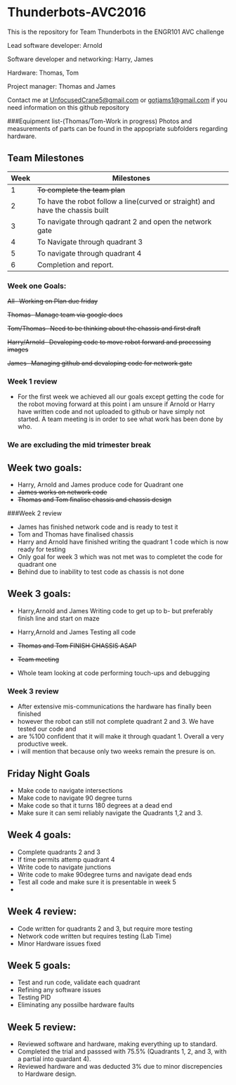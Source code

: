 # Thunderbots-AVC2016
This is the repository for Team Thunderbots in the ENGR101 AVC challenge

Lead software developer: Arnold 

Software developer and networking: Harry, James

Hardware: Thomas, Tom

Project manager: Thomas and James

Contact me at UnfocusedCrane5@gmail.com or gotjams1@gmail.com if you need information on this github repository

###Equipment list-(Thomas/Tom-Work in progress)
Photos and measurements of parts can be found in the appopriate subfolders regarding hardware.



## Team Milestones

|Week|                     Milestones                      |
|----|-----------------------------------------------------|
| 1  |~~To complete the team plan~~                            |
| 2  |To have the robot follow a line(curved or straight) and have the chassis built  |
| 3  |To navigate through qadrant 2 and open the network gate|
| 4  |To Navigate through quadrant 3|
| 5  |To navigate through quadrant 4|
| 6  |Completion and report.



### Week one Goals:

~~All- Working on Plan due friday~~

~~Thomas- Manage team via google docs~~

~~Tom/Thomas- Need to be thinking about the chassis and first draft~~

~~Harry/Arnold- Devaloping code to move robot forward and processing images~~

~~James- Managing github and devaloping code for network gate~~

### Week 1 review
* For the first week we achieved all our goals except getting the code for the robot moving forward
at this point i am unsure if Arnold or Harry have written code and not uploaded to github or have simply not started. A team
meeting is in order to see what work has been done by who.

### We are excluding the mid trimester break

## Week two goals:
* Harry, Arnold and James produce code for Quadrant one
* ~~James works on network code~~
* ~~Thomas and Tom finalise chassis and chassis design~~

###Week 2 review
* James has finished network code and is ready to test it
* Tom and Thomas have finalised chassis
* Harry and Arnold have finished writing the quadrant 1 code which is now ready for testing
* Only goal for week 3 which was not met was to completet the code for quadrant one
* Behind due to inability to test code as chassis is not done

## Week 3 goals:
* Harry,Arnold and James Writing code to get up to b- but preferably finish line and start on maze

* Harry,Arnold and James Testing all code

* ~~Thomas and Tom FINISH CHASSIS ASAP~~

* ~~Team meeting~~

* Whole team looking at code performing touch-ups and debugging
### Week 3 review
* After extensive mis-communications the hardware has finally been finished
* however the robot can still not complete quadrant 2 and 3. We have tested our code and
* are %100 confident that it will make it through quadant 1. Overall a very productive week.
* i will mention that because only two weeks remain the presure is on.

## Friday Night Goals
* Make code to navigate intersections
* Make code to navigate 90 degree turns
* Make code so that it turns 180 degrees at a dead end
* Make sure it can semi reliably navigate the Quadrants 1,2 and 3.


## Week 4 goals:
* Complete quadrants 2 and 3
* If time permits attemp quadrant 4
* Write code to navigate junctions
* Write code to make 90degree turns and navigate dead ends
* Test all code and make sure it is presentable in week 5
* 
## Week 4 review:
* Code written for quadrants 2 and 3, but require more testing 
* Network code written but requires testing (Lab Time)
* Minor Hardware issues fixed

## Week 5 goals:
* Test and run code, validate each quadrant
* Refining any software issues
* Testing PID
* Eliminating any possilbe hardware faults

## Week 5 review:
* Reviewed software and hardware, making everything up to standard.
* Completed the trial and passsed with 75.5% (Quadrants 1, 2, and 3, with a partial into quardant 4).
* Reviewed hardware and was deducted 3% due to minor discrepencies to Hardware design.
